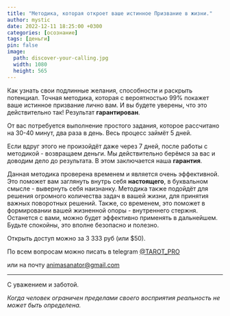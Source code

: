 ```yaml
---
title: "Методика, которая откроет ваше истинное Призвание в жизни."
author: mystic
date: 2022-12-11 18:25:00 +0300
categories: [осознание]
tags: [деньги]
pin: false
image:
  path: discover-your-calling.jpg        
  width: 1080
  height: 565
---
```


Как узнать свои подлинные желания, способности и раскрыть потенциал. Точная методика, которая с вероятностью 99% покажет ваше истинное призвание лично вам. И вы будете уверены, что это действительно так! Результат **гарантирован**. 

От вас потребуется выполнение простого задания, которое рассчитано на 30-40 минут, два раза в день. Весь процесс займёт 5 дней. 

Если вдруг этого не произойдёт даже через 7 дней, после работы с методикой - возвращаем деньги.
Мы действительно берёмся за вас и доводим дело до результата. В этом заключается наша **гарантия**.

Данная методика проверена временем и является очень эффективной. Это поможет вам заглянуть внутрь себя **настоящего**, в буквальном смысле - вывернуть себя наизнанку. Методика также подойдёт для решения огромного количества задач в вашей жизни, для принятия важных поворотных решений. Также, со временем, это поможет в формировании вашей жизненной опоры - внутреннего стержня. Останется с вами, можно будет эффективно применять в дальнейшем. Будьте спокойны, это вполне безопасно и полезно.

Открыть доступ можно за 3 333 руб (или $50). 

По всем вопросам можно писать в telegram [@TAROT_PRO](https://t.me/TAROT_PRO) 

или на почту [animasanator@gmail.com](mailto:animasanator@gmail.com)

---
С уважением и заботой. 

*Когда человек ограничен пределами своего восприятия реальность не может быть определена.*
